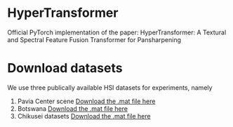 # HyperTransformer
Official PyTorch implementation of the paper: HyperTransformer: A Textural and Spectral Feature Fusion Transformer for Pansharpening

# Download datasets

We use three publically available HSI datasets for experiments, namely

1) Pavia Center scene [Download the .mat file here](http://www.ehu.eus/ccwintco/index.php/Hyperspectral_Remote_Sensing_Scenes)
2) Botswana [Download the .mat file here](http://www.ehu.eus/ccwintco/index.php/Hyperspectral_Remote_Sensing_Scenes)
3) Chikusei datasets [Download the .mat file here](https://naotoyokoya.com/Download.html)


